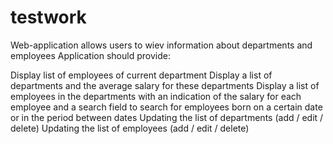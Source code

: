 # testwork
Web-application allows users to wiev information about departments and employees
 Application should provide:

Display list of employees of current department
Display a list of departments and the average salary for these departments
Display a list of employees in the departments with an indication of the salary for each employee 
and a search field to search for employees born on a certain date or in the period between dates
Updating the list of departments (add / edit / delete)
Updating the list of employees (add / edit / delete)
